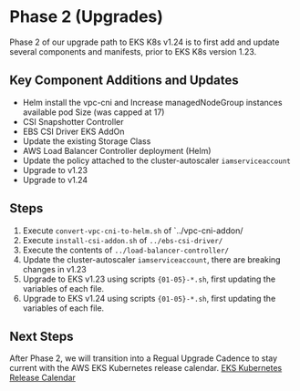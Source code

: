 # Phase 2 (Upgrades)

Phase 2 of our upgrade path to EKS K8s v1.24 is to first add and update several components and manifests, prior to EKS K8s version 1.23. 

## Key Component Additions and Updates
- Helm install the vpc-cni and Increase managedNodeGroup instances available pod Size (was capped at 17)
- CSI Snapshotter Controller
- EBS CSI Driver EKS AddOn
- Update the existing Storage Class
- AWS Load Balancer Controller deployment (Helm)
- Update the policy attached to the cluster-autoscaler `iamserviceaccount`
- Upgrade to v1.23
- Upgrade to v1.24

## Steps
1. Execute `convert-vpc-cni-to-helm.sh` of `../vpc-cni-addon/
2. Execute `install-csi-addon.sh` of `../ebs-csi-driver/`
3. Execute the contents of `../load-balancer-controller/`
4. Update the cluster-autoscaler `iamserviceaccount`, there are breaking changes in v1.23
5. Upgrade to EKS v1.23 using scripts `{01-05}-*.sh`, first updating the variables of each file. 
6. Upgrade to EKS v1.24 using scripts `{01-05}-*.sh`, first updating the variables of each file.

## Next Steps
After Phase 2, we will transition into a Regual Upgrade Cadence to stay current with the AWS EKS Kubernetes release calendar.
[EKS Kubernetes Release Calendar](https://docs.aws.amazon.com/eks/latest/userguide/kubernetes-versions.html#kubernetes-release-calendar)
